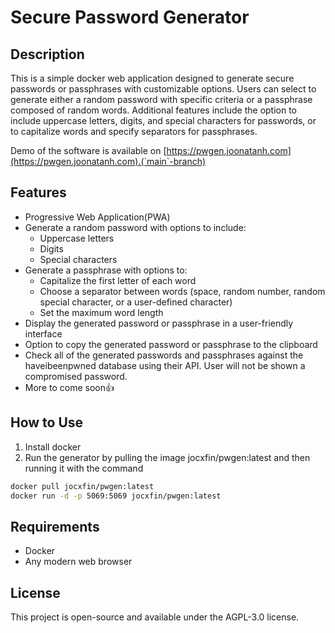 # Secure Password Generator

## Description

This is a simple docker web application designed to generate secure passwords or passphrases with customizable options. Users can select to generate either a random password with specific criteria or a passphrase composed of random words. Additional features include the option to include uppercase letters, digits, and special characters for passwords, or to capitalize words and specify separators for passphrases.

Demo of the software is available on [https://pwgen.joonatanh.com](https://pwgen.joonatanh.com).(`main`-branch)

## Features

- Progressive Web Application(PWA)
- Generate a random password with options to include:
  - Uppercase letters
  - Digits
  - Special characters
- Generate a passphrase with options to:
  - Capitalize the first letter of each word
  - Choose a separator between words (space, random number, random special character, or a user-defined character)
  - Set the maximum word length
- Display the generated password or passphrase in a user-friendly interface
- Option to copy the generated password or passphrase to the clipboard
- Check all of the generated passwords and passphrases against the haveibeenpwned database using their API. User will not be shown a compromised password.
- More to come soon👍

## How to Use

1. Install docker
2. Run the generator by pulling the image jocxfin/pwgen:latest and then running it with the command
```bash
docker pull jocxfin/pwgen:latest
docker run -d -p 5069:5069 jocxfin/pwgen:latest
```
## Requirements

- Docker
- Any modern web browser

## License

This project is open-source and available under the AGPL-3.0 license.
